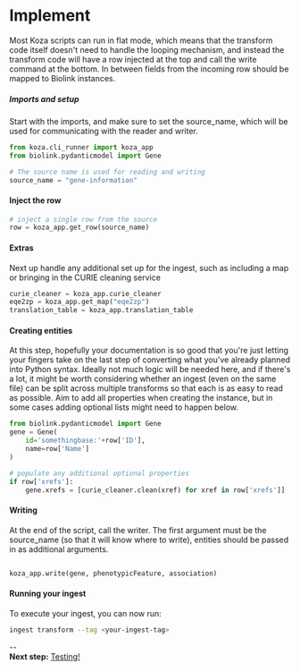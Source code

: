 # Implement

Most Koza scripts can run in flat mode, which means that the transform code itself doesn't need to handle the looping mechanism, and instead the transform code will have a row injected at the top and call the write command at the bottom. In between fields from the incoming row should be mapped to Biolink instances. 

##### Imports and setup

Start with the imports, and make sure to set the source_name, which will be used for communicating with the reader and writer.

```python
from koza.cli_runner import koza_app
from biolink.pydanticmodel import Gene

# The source name is used for reading and writing
source_name = "gene-information"

```

#### Inject the row 

```python
# inject a single row from the source
row = koza_app.get_row(source_name)
```

#### Extras

Next up handle any additional set up for the ingest, such as including a map or bringing in the CURIE cleaning service

```python
curie_cleaner = koza_app.curie_cleaner
eqe2zp = koza_app.get_map("eqe2zp")
translation_table = koza_app.translation_table
```

#### Creating entities 

At this step, hopefully your documentation is so good that you're just letting your fingers take on the last step of converting what you've already planned into Python syntax. Ideally not much logic will be needed here, and if there's a lot, it might be worth considering whether an ingest (even on the same file) can be split across multiple transforms so that each is as easy to read as possible. Aim to add all properties when creating the instance, but in some cases adding optional lists might need to happen below. 

```python
from biolink.pydanticmodel import Gene
gene = Gene(
    id='somethingbase:'+row['ID'],
    name=row['Name']
)

# populate any additional optional properties
if row['xrefs']:
    gene.xrefs = [curie_cleaner.clean(xref) for xref in row['xrefs']]

```

#### Writing

At the end of the script, call the writer. The first argument must be the source_name (so that it will know where to write), entities should be passed in as additional arguments.

```python

koza_app.write(gene, phenotypicFeature, association)

```

#### Running your ingest

To execute your ingest, you can now run:
```bash
ingest transform --tag <your-ingest-tag>
```

--  
**Next step:** [Testing!](5.%20Test.md)
